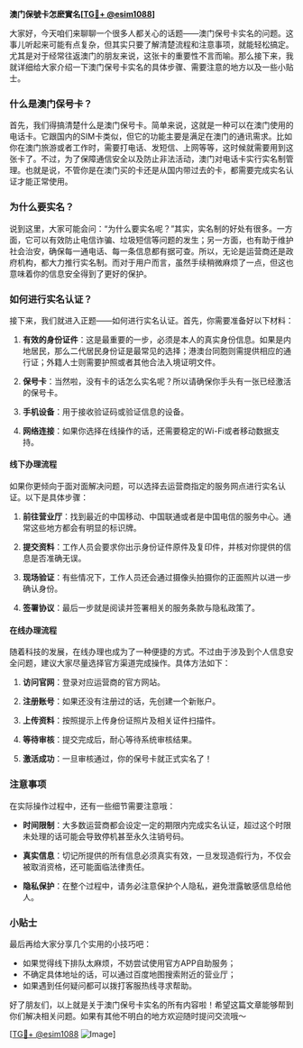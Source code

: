 **澳门保號卡怎麽實名[[TG💪+ @esim1088](https://t.me/s/esim1088)]**

大家好，今天咱们来聊聊一个很多人都关心的话题——澳门保号卡实名的问题。这事儿听起来可能有点复杂，但其实只要了解清楚流程和注意事项，就能轻松搞定。尤其是对于经常往返澳门的朋友来说，这张卡的重要性不言而喻。那么接下来，我就详细给大家介绍一下澳门保号卡实名的具体步骤、需要注意的地方以及一些小贴士。

### 什么是澳门保号卡？

首先，我们得搞清楚什么是澳门保号卡。简单来说，这就是一种可以在澳门使用的电话卡。它跟国内的SIM卡类似，但它的功能主要是满足在澳门的通讯需求。比如你在澳门旅游或者工作时，需要打电话、发短信、上网等等，这时候就需要用到这张卡了。不过，为了保障通信安全以及防止非法活动，澳门对电话卡实行实名制管理。也就是说，不管你是在澳门买的卡还是从国内带过去的卡，都需要完成实名认证才能正常使用。

### 为什么要实名？

说到这里，大家可能会问：“为什么要实名呢？”其实，实名制的好处有很多。一方面，它可以有效防止电信诈骗、垃圾短信等问题的发生；另一方面，也有助于维护社会治安，确保每一通电话、每一条信息都有据可查。所以，无论是运营商还是政府机构，都大力推行实名制。而对于用户而言，虽然手续稍微麻烦了一点，但这也意味着你的信息安全得到了更好的保护。

### 如何进行实名认证？

接下来，我们就进入正题——如何进行实名认证。首先，你需要准备好以下材料：

1. **有效的身份证件**：这是最重要的一步，必须是本人的真实身份信息。如果是内地居民，那么二代居民身份证是最常见的选择；港澳台同胞则需提供相应的通行证；外籍人士则需要护照或者其他合法入境证明文件。
   
2. **保号卡**：当然啦，没有卡的话怎么实名呢？所以请确保你手头有一张已经激活的保号卡。

3. **手机设备**：用于接收验证码或验证信息的设备。

4. **网络连接**：如果你选择在线操作的话，还需要稳定的Wi-Fi或者移动数据支持。

#### 线下办理流程

如果你更倾向于面对面解决问题，可以选择去运营商指定的服务网点进行实名认证。以下是具体步骤：

1. **前往营业厅**：找到最近的中国移动、中国联通或者是中国电信的服务中心。通常这些地方都会有明显的标识牌。

2. **提交资料**：工作人员会要求你出示身份证件原件及复印件，并核对你提供的信息是否准确无误。

3. **现场验证**：有些情况下，工作人员还会通过摄像头拍摄你的正面照片以进一步确认身份。

4. **签署协议**：最后一步就是阅读并签署相关的服务条款与隐私政策了。

#### 在线办理流程

随着科技的发展，在线办理也成为了一种便捷的方式。不过由于涉及到个人信息安全问题，建议大家尽量选择官方渠道完成操作。具体方法如下：

1. **访问官网**：登录对应运营商的官方网站。

2. **注册账号**：如果还没有注册过的话，先创建一个新账户。

3. **上传资料**：按照提示上传身份证照片及相关证件扫描件。

4. **等待审核**：提交完成后，耐心等待系统审核结果。

5. **激活成功**：一旦审核通过，你的保号卡就正式实名了！

### 注意事项

在实际操作过程中，还有一些细节需要注意哦：

- **时间限制**：大多数运营商都会设定一定的期限内完成实名认证，超过这个时限未处理的话可能会导致停机甚至永久注销号码。
  
- **真实信息**：切记所提供的所有信息必须真实有效，一旦发现造假行为，不仅会被取消资格，还可能面临法律责任。

- **隐私保护**：在整个过程中，请务必注意保护个人隐私，避免泄露敏感信息给他人。

### 小贴士

最后再给大家分享几个实用的小技巧吧：

- 如果觉得线下排队太麻烦，不妨尝试使用官方APP自助服务；
- 不确定具体地址的话，可以通过百度地图搜索附近的营业厅；
- 如果遇到任何疑问都可以拨打客服热线寻求帮助。

好了朋友们，以上就是关于澳门保号卡实名的所有内容啦！希望这篇文章能够帮到你们解决相关问题。如果有其他不明白的地方欢迎随时提问交流哦～

[[TG💪+ @esim1088](https://t.me/s/esim1088) ![Image](https://i.postimg.cc/4NQfJmqS/Snipaste-2025-05-13-00-14-12.png)]
